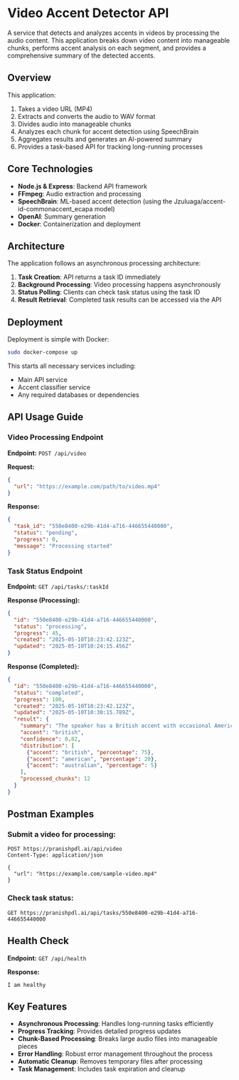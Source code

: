 # Video Accent Detector API

A service that detects and analyzes accents in videos by processing the audio content. This application breaks down video content into manageable chunks, performs accent analysis on each segment, and provides a comprehensive summary of the detected accents.

## Overview

This application:
1. Takes a video URL (MP4)
2. Extracts and converts the audio to WAV format
3. Divides audio into manageable chunks
4. Analyzes each chunk for accent detection using SpeechBrain
5. Aggregates results and generates an AI-powered summary
6. Provides a task-based API for tracking long-running processes

## Core Technologies

- **Node.js & Express**: Backend API framework
- **FFmpeg**: Audio extraction and processing
- **SpeechBrain**: ML-based accent detection (using the Jzuluaga/accent-id-commonaccent_ecapa model)
- **OpenAI**: Summary generation
- **Docker**: Containerization and deployment

## Architecture

The application follows an asynchronous processing architecture:

1. **Task Creation**: API returns a task ID immediately
2. **Background Processing**: Video processing happens asynchronously
3. **Status Polling**: Clients can check task status using the task ID
4. **Result Retrieval**: Completed task results can be accessed via the API

## Deployment

Deployment is simple with Docker:

```bash
sudo docker-compose up
```

This starts all necessary services including:
- Main API service
- Accent classifier service
- Any required databases or dependencies

## API Usage Guide

### Video Processing Endpoint

**Endpoint:** `POST /api/video`

**Request:**
```json
{
  "url": "https://example.com/path/to/video.mp4"
}
```

**Response:**
```json
{
  "task_id": "550e8400-e29b-41d4-a716-446655440000",
  "status": "pending",
  "progress": 0,
  "message": "Processing started"
}
```

### Task Status Endpoint

**Endpoint:** `GET /api/tasks/:taskId`

**Response (Processing):**
```json
{
  "id": "550e8400-e29b-41d4-a716-446655440000",
  "status": "processing",
  "progress": 45,
  "created": "2025-05-10T10:23:42.123Z",
  "updated": "2025-05-10T10:24:15.456Z"
}
```

**Response (Completed):**
```json
{
  "id": "550e8400-e29b-41d4-a716-446655440000",
  "status": "completed",
  "progress": 100,
  "created": "2025-05-10T10:23:42.123Z",
  "updated": "2025-05-10T10:30:15.789Z",
  "result": {
    "summary": "The speaker has a British accent with occasional American pronunciation patterns...",
    "accent": "british",
    "confidence": 0.82,
    "distribution": [
      {"accent": "british", "percentage": 75},
      {"accent": "american", "percentage": 20},
      {"accent": "australian", "percentage": 5}
    ],
    "processed_chunks": 12
  }
}
```

## Postman Examples

### Submit a video for processing:

```
POST https://pranishpdl.ai/api/video
Content-Type: application/json

{
  "url": "https://example.com/sample-video.mp4"
}
```

### Check task status:

```
GET https://pranishpdl.ai/api/tasks/550e8400-e29b-41d4-a716-446655440000
```

## Health Check

**Endpoint:** `GET /api/health`

**Response:**
```
I am healthy
```

## Key Features

- **Asynchronous Processing**: Handles long-running tasks efficiently
- **Progress Tracking**: Provides detailed progress updates
- **Chunk-Based Processing**: Breaks large audio files into manageable pieces
- **Error Handling**: Robust error management throughout the process
- **Automatic Cleanup**: Removes temporary files after processing
- **Task Management**: Includes task expiration and cleanup
